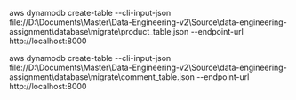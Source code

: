 aws dynamodb create-table --cli-input-json file://D:\Documents\Master\Data-Engineering-v2\Source\data-engineering-assignment\database\migrate\product_table.json  --endpoint-url http://localhost:8000

aws dynamodb create-table --cli-input-json file://D:\Documents\Master\Data-Engineering-v2\Source\data-engineering-assignment\database\migrate\comment_table.json  --endpoint-url http://localhost:8000